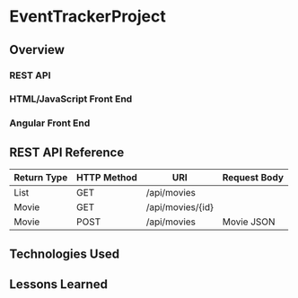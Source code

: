 # EventTrackerProject

## Overview

### REST API

### HTML/JavaScript Front End

### Angular Front End

## REST API Reference
| Return Type | HTTP Method | URI               | Request Body |
|-------------|-------------|-------------------|--------------|
| List<Movie> | GET         | /api/movies       |              |
| Movie       | GET         | /api/movies/{id}  |              |
| Movie       | POST        | /api/movies       | Movie JSON   |


## Technologies Used

## Lessons Learned

